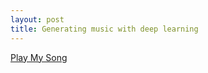 ```yaml
---
layout: post
title: Generating music with deep learning
---
```




<script type='text/javascript' src='https://kitchwww.github.io/midi/midi.js'></script>
<a href="#" onClick="function(){
MIDIjs.initAll();
MIDIjs.play('../content/midi/musicgen1/midi outputs/figure2.mid');}">Play My Song</a>


<embed src="../content/midi/musicgen1/midi outputs/figure2.mid" hidden="true" autostart="true" autoplay="true">


<embed src="../content/midi/musicgen1/midi outputs/figure2.mid" hidden="true" autostart="true" autoplay="true">

  


